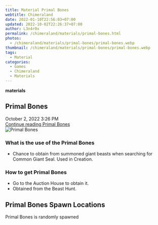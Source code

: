 ```yaml
---
title: Material Primal Bones
webtitle: Chimeraland
date: 2022-01-10T22:56:03+07:00
updated: 2022-10-02T22:26:37+07:00
author: L3n4r0x
permalink: /chimeraland/materials/primal-bones.html
photos:
  - /chimeraland/materials/primal-bones/primal-bones.webp
thumbnail: /chimeraland/materials/primal-bones/primal-bones.webp
tags:
  - Material
categories:
  - Games
  - Chimeraland
  - Materials
---
```


<section id="bootstrap-wrapper">
  <link
    rel="stylesheet"
    href="https://cdn.statically.io/gh/dimaslanjaka/Web-Manajemen/40ac3225/css/bootstrap-4.5-wrapper.css"
  />
  <div
    class="row g-0 border rounded overflow-hidden flex-md-row mb-4 shadow-sm position-relative"
  >
    <div class="col p-4 d-flex flex-column position-static">
      <strong class="d-inline-block mb-2 text-success">materials</strong>
      <h2 class="mb-0">Primal Bones</h2>
      <div class="mb-1 text-muted">October 2, 2022 3:26 PM</div>
      <a
        href="/chimeraland/materials/primal-bones.html"
        class="stretched-link d-none"
        >Continue reading Primal Bones</a
      >
    </div>
    <div class="col-auto d-none d-lg-block">
      <img
        src="/chimeraland/materials/primal-bones/primal-bones.webp"
        alt="Primal Bones"
      />
    </div>
  </div>
  <div class="row">
    <div class="col-lg-6 col-12 mb-2">
      <div class="card">
        <div class="card-body">
          <h3 class="card-title">What is the use of the Primal Bones</h3>
          <div class="card-text">
            <ul>
              <li>
                Chance to obtain from summoned giant beasts when searching for
                Common Giant Seal. Used in Creation.
              </li>
            </ul>
          </div>
        </div>
      </div>
    </div>
    <div class="col-lg-6 col-12 mb-2">
      <div class="card">
        <div class="card-body">
          <h3 class="card-title">How to get Primal Bones</h3>
          <div class="card-text">
            <ul>
              <li>Go to the Auction House to obtain it.</li>
              <li>Obtained from the Beast Hunt.</li>
            </ul>
          </div>
        </div>
      </div>
    </div>
    <div class="col-12 mb-2">
      <h2>Primal Bones Spawn Locations</h2>
      <p>Primal Bones is randomly spawned</p>
    </div>
  </div>
</section>
